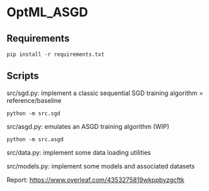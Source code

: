 # OptML_ASGD

## Requirements

    pip install -r requirements.txt

## Scripts

src/sgd.py: implement a classic sequential SGD training algorithm = reference/baseline

    python -m src.sgd

src/asgd.py: emulates an ASGD training algorithm (WIP)

    python -m src.asgd

src/data.py: implement some data loading utilities

src/models.py: implement some models and associated datasets

Report: <https://www.overleaf.com/4353275819wkppbyzgcftk>
